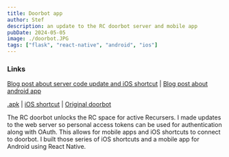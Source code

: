 ```yaml
---
title: Doorbot app
author: Stef
description: an update to the RC doorbot server and mobile app
pubDate: 2024-05-05
image: ./doorbot.JPG
tags: ["flask", "react-native", "android", "ios"]
---
```


### Links
[Blog post about server code update and iOS shortcut](https://nkmt.netlify.app/posts/post-2-doorbot1) | [Blog post about android app](https://nkmt.netlify.app/posts/post-3-doorbot2)

[.apk](https://github.com/sterfd/doorbot-android/releases/download/v1.0.0/doorbot-android-install.apk) | [iOS shortcut](https://www.icloud.com/shortcuts/85aa5a7033de4608b439614e8ff7fec3) | [Original doorbot](https://doorbot.recurse.com) 



The RC doorbot unlocks the RC space for active Recursers. I made updates to the web server so personal access tokens can be used for authentication along with OAuth. This allows for mobile apps and iOS shortcuts to connect to doorbot. I built those series of iOS shortcuts and a mobile app for Android using React Native. 


